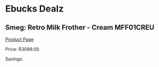 
# Ebucks Dealz
## Smeg: Retro Milk Frother - Cream MFF01CREU
[Product Page](https://www.ebucks.com/web/shop/productSelected.do?prodId=1158895146&catId=1196428103)

Price: R3099.00

Savings: 


	
